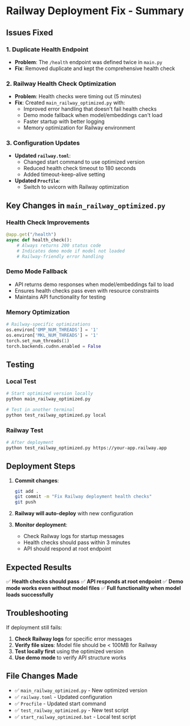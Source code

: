 # Railway Deployment Fix - Summary

## Issues Fixed

### 1. **Duplicate Health Endpoint**
- **Problem**: The `/health` endpoint was defined twice in `main.py`
- **Fix**: Removed duplicate and kept the comprehensive health check

### 2. **Railway Health Check Optimization**
- **Problem**: Health checks were timing out (5 minutes)
- **Fix**: Created `main_railway_optimized.py` with:
  - Improved error handling that doesn't fail health checks
  - Demo mode fallback when model/embeddings can't load
  - Faster startup with better logging
  - Memory optimization for Railway environment

### 3. **Configuration Updates**
- **Updated `railway.toml`**:
  - Changed start command to use optimized version
  - Reduced health check timeout to 180 seconds
  - Added timeout-keep-alive setting
- **Updated `Procfile`**:
  - Switch to uvicorn with Railway optimization

## Key Changes in `main_railway_optimized.py`

### Health Check Improvements
```python
@app.get("/health")
async def health_check():
    # Always returns 200 status code
    # Indicates demo mode if model not loaded
    # Railway-friendly error handling
```

### Demo Mode Fallback
- API returns demo responses when model/embeddings fail to load
- Ensures health checks pass even with resource constraints
- Maintains API functionality for testing

### Memory Optimization
```python
# Railway-specific optimizations
os.environ['OMP_NUM_THREADS'] = '1'
os.environ['MKL_NUM_THREADS'] = '1'
torch.set_num_threads(1)
torch.backends.cudnn.enabled = False
```

## Testing

### Local Test
```bash
# Start optimized version locally
python main_railway_optimized.py

# Test in another terminal
python test_railway_optimized.py local
```

### Railway Test
```bash
# After deployment
python test_railway_optimized.py https://your-app.railway.app
```

## Deployment Steps

1. **Commit changes**:
   ```bash
   git add .
   git commit -m "Fix Railway deployment health checks"
   git push
   ```

2. **Railway will auto-deploy** with new configuration

3. **Monitor deployment**:
   - Check Railway logs for startup messages
   - Health checks should pass within 3 minutes
   - API should respond at root endpoint

## Expected Results

✅ **Health checks should pass**
✅ **API responds at root endpoint**
✅ **Demo mode works even without model files**
✅ **Full functionality when model loads successfully**

## Troubleshooting

If deployment still fails:

1. **Check Railway logs** for specific error messages
2. **Verify file sizes**: Model file should be < 100MB for Railway
3. **Test locally first** using the optimized version
4. **Use demo mode** to verify API structure works

## File Changes Made

- ✅ `main_railway_optimized.py` - New optimized version
- ✅ `railway.toml` - Updated configuration
- ✅ `Procfile` - Updated start command
- ✅ `test_railway_optimized.py` - New test script
- ✅ `start_railway_optimized.bat` - Local test script